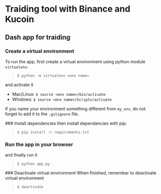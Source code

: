 # Traiding tool with Binance and Kucoin 
## Dash app for traiding

### Create a virtual environment
To run the app, first create a virtual environment using python module `virtualenv`:
> `$ python -m virtualenv <env name>`

and activate it
- Mac/Linux: `$ source <env name>/bin/activate`
- Windows: `$ source <env name>/Scripts/activate`

If you name your environment something different from `my_env`, do not forget to add it to the `.gitignore` file.

### Install dependencies
then install dependencies with pip:
> `$ pip install -r requirements.txt`

### Run the app in your browser
and finally run it
> `$ python app.py`

### Deactivate virtual environment
When finished, remember to deactivate virtual environment
> `$ deactivate`